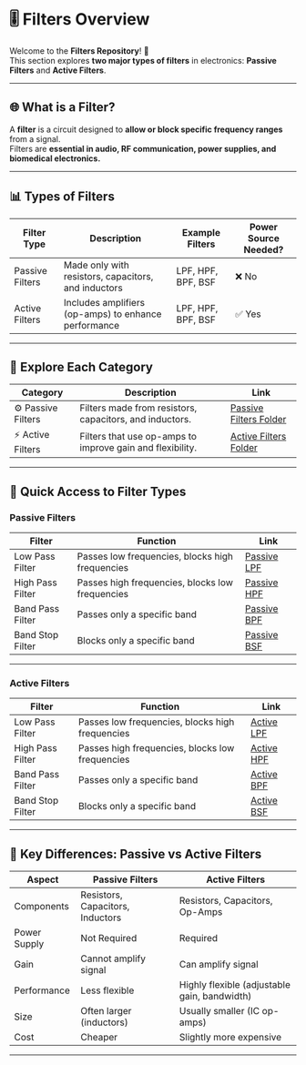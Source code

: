 # 🎚️ Filters Overview

Welcome to the **Filters Repository**! 🎉  
This section explores **two major types of filters** in electronics: **Passive Filters** and **Active Filters**.

---

## 🌐 What is a Filter?

A **filter** is a circuit designed to **allow or block specific frequency ranges** from a signal.  
Filters are **essential in audio, RF communication, power supplies, and biomedical electronics.**

---

## 📊 Types of Filters

| Filter Type | Description | Example Filters | Power Source Needed? |
|--|--|--|--|
| Passive Filters | Made only with resistors, capacitors, and inductors | LPF, HPF, BPF, BSF | ❌ No |
| Active Filters | Includes amplifiers (op-amps) to enhance performance | LPF, HPF, BPF, BSF | ✅ Yes |

---

## 📂 Explore Each Category

| Category | Description | Link |
|--|--|--|
| ⚙️ Passive Filters | Filters made from resistors, capacitors, and inductors. | [Passive Filters Folder](./Passive_Filter) |
| ⚡ Active Filters | Filters that use op-amps to improve gain and flexibility. | [Active Filters Folder](./Active_Filters/README.md) |

---

## 🔗 Quick Access to Filter Types

### Passive Filters

| Filter | Function | Link |
|--|--|--|
| Low Pass Filter | Passes low frequencies, blocks high frequencies | [Passive LPF](./Passive_Filter/LP_Filter/) |
| High Pass Filter | Passes high frequencies, blocks low frequencies | [Passive HPF](./Passive_Filter/HPF/) |
| Band Pass Filter | Passes only a specific band | [Passive BPF](./Passive_Filter/BPF/) |
| Band Stop Filter | Blocks only a specific band | [Passive BSF](./Passive_Filter/BSF/) |

---

### Active Filters

| Filter | Function | Link |
|--|--|--|
| Low Pass Filter | Passes low frequencies, blocks high frequencies | [Active LPF](./Active_Filter/LPF/) |
| High Pass Filter | Passes high frequencies, blocks low frequencies | [Active HPF](./Active_Filter/HPF/) |
| Band Pass Filter | Passes only a specific band | [Active BPF](./Active_Filter/BPF/) |
| Band Stop Filter | Blocks only a specific band | [Active BSF](./Active_Filter/BSF/) |

---

## 🧰 Key Differences: Passive vs Active Filters

| Aspect | Passive Filters | Active Filters |
|--|--|--|
| Components | Resistors, Capacitors, Inductors | Resistors, Capacitors, Op-Amps |
| Power Supply | Not Required | Required |
| Gain | Cannot amplify signal | Can amplify signal |
| Performance | Less flexible | Highly flexible (adjustable gain, bandwidth) |
| Size | Often larger (inductors) | Usually smaller (IC op-amps) |
| Cost | Cheaper | Slightly more expensive |

---
